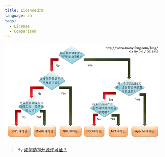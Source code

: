 ```yaml
---
title: License比较
language: zh
tags:
  - License
  - Comparison
---
```


![License Comparison](attachments/license-comparision.png)

> By [如何选择开源许可证？](https://www.ruanyifeng.com/blog/2011/05/how_to_choose_free_software_licenses.html)
